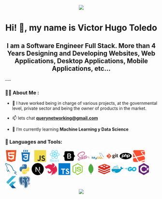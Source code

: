 <div id="header" align="center">
    <img src="https://res.cloudinary.com/ddgxkqi07/image/upload/v1686790864/logo_pymodm.png" width="200" />
    <h1 align="center">Hi! 👋, my name is Victor Hugo Toledo</h1>
    <h2 align="center">I am a Software Engineer Full Stack. More than 4 Years Designing and Developing Websites, Web Applications, Desktop Applications, Mobile Applications, etc...</h3>
</div>
---

### 👨‍💻 About Me :

- 📝 I have worked being in charge of various projects, at the governmental level, private sector and being the owner of products in the market.

- 📫 lets chat **querynetworking@gmail.com**

- 🌱 I’m currently learning **Machine Learning y Data Science**


<div align="left">
    <h3>🔨 Languages and Tools:</h3>
    <div>
        <img src="https://github.com/devicons/devicon/blob/master/icons/html5/html5-original.svg" title="HTML5" alt="HTML" width="40" height="40"/>&nbsp;
        <img src="https://github.com/devicons/devicon/blob/master/icons/css3/css3-plain-wordmark.svg"  title="CSS3" alt="CSS" width="40" height="40"/>&nbsp;
        <img src="https://github.com/devicons/devicon/blob/master/icons/javascript/javascript-original.svg" title="JavaScript" alt="JavaScript" width="40" height="40"/>&nbsp;
        <img src="https://github.com/devicons/devicon/blob/master/icons/react/react-original-wordmark.svg" title="React" alt="React" width="40" height="40"/>&nbsp;
        <img src="https://github.com/devicons/devicon/blob/master/icons/bootstrap/bootstrap-plain.svg" title="Bootstrap" alt="Bootstrap" width="40" height="40"/>&nbsp;
        <img src="https://github.com/devicons/devicon/blob/master/icons/sass/sass-original.svg" title="Sass" alt="Sass" width="40" height="40"/>&nbsp;
        <img src="https://github.com/devicons/devicon/blob/master/icons/mysql/mysql-original-wordmark.svg" title="MySQL"  alt="MySQL" width="40" height="40"/>&nbsp;
        <img src="https://github.com/devicons/devicon/blob/master/icons/git/git-original-wordmark.svg" title="Git" **alt="Git" width="40" height="40"/>
        <img src="https://github.com/devicons/devicon/blob/master/icons/php/php-plain.svg" title="Git" **alt="Git" width="40" height="40"/>
        <img src="https://github.com/devicons/devicon/blob/master/icons/laravel/laravel-plain.svg" title="Git" **alt="Git" width="40" height="40"/>
        <img src="https://github.com/devicons/devicon/blob/master/icons/mysql/mysql-plain.svg" title="Git" **alt="Git" width="40" height="40"/>
        <img src="https://github.com/devicons/devicon/blob/master/icons/python/python-original.svg" title="Git" **alt="Git" width="40" height="40"/>
        <img src="https://github.com/devicons/devicon/blob/master/icons/nextjs/nextjs-original.svg" title="Git" **alt="Git" width="40" height="40"/>
        <img src="https://github.com/devicons/devicon/blob/master/icons/nestjs/nestjs-plain.svg" title="Git" **alt="Git" width="40" height="40"/>
        <img src="https://github.com/devicons/devicon/blob/master/icons/typescript/typescript-plain.svg" title="Git" **alt="Git" width="40" height="40"/>
        <img src="https://github.com/devicons/devicon/blob/master/icons/nodejs/nodejs-plain.svg" title="Git" **alt="Git" width="40" height="40"/>
        <img src="https://github.com/devicons/devicon/blob/master/icons/mongodb/mongodb-plain.svg" title="Git" **alt="Git" width="40" height="40"/>
        <img src="https://github.com/devicons/devicon/blob/master/icons/redis/redis-plain.svg" title="Git" **alt="Git" width="40" height="40"/>
        <img src="https://github.com/devicons/devicon/blob/master/icons/docker/docker-plain.svg" title="Git" **alt="Git" width="40" height="40"/>
        <img src="https://github.com/devicons/devicon/blob/master/icons/go/go-original-wordmark.svg" title="Git" **alt="Git" width="40" height="40"/>
        <img src="https://github.com/devicons/devicon/blob/master/icons/csharp/csharp-plain.svg" title="Git" **alt="Git" width="40" height="40"/>
        <img src="https://github.com/devicons/devicon/blob/master/icons/flutter/flutter-original.svg" title="Git" **alt="Git" width="40" height="40"/>
        <img src="https://github.com/devicons/devicon/blob/master/icons/postgresql/postgresql-plain.svg" title="Git" **alt="Git" width="40" height="40"/>
      </div>
</div>

<div id="header" align="center">
    <img src="https://media.giphy.com/media/bGgsc5mWoryfgKBx1u/giphy.gif" width="200" />
</div>

